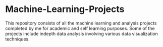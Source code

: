 # Machine-Learning-Projects
This repository consists of all the machine learning and analysis projects completed by me for academic and self learning purposes.
Some of the projects include indepth data analysis involving various data visualization techniques.
